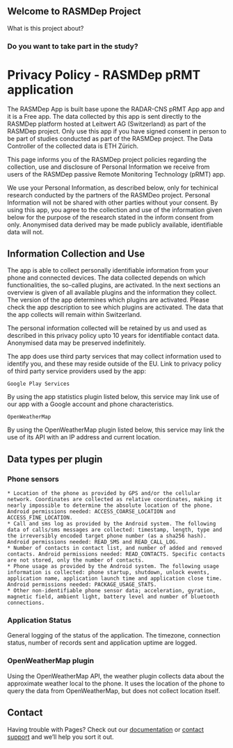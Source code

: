 ## Welcome to RASMDep Project

What is this project about?

### Do you want to take part in the study?



# Privacy Policy - RASMDep pRMT application

The RASMDep App is built base upone the RADAR-CNS pRMT App app and it is a Free app. The data collected by this app is sent directly to the RASMDep platform hosted at Leitwert AG (Switzerland) as part of the RASMDep project. Only use this app if you have signed consent in person to be part of studies conducted as part of the RASMDep project. The Data Controller of the collected data is ETH Zürich.

This page informs you of the RASMDep project policies regarding the collection, use and disclosure of Personal Information we receive from users of the RASMDep passive Remote Monitoring Technology (pRMT) app.

We use your Personal Information, as described below, only for techinical research conducted by the partners of the RASMDeo project. Personal Information will not be shared with other parties without your consent. By using this app, you agree to the collection and use of the information given below for the purpose of the research stated in the inform consent from only. Anonymised data derived may be made publicly available, identifiable data will not.

## Information Collection and Use

The app is able to collect personally identifiable information from your phone and connected devices. The data collected depends on which functionalities, the so-called plugins, are activated. In the next sections an overview is given of all available plugins and the information they collect. The version of the app determines which plugins are activated. Please check the app description to see which plugins are activated. The data that the app collects will remain within Switzerland.

The personal information collected will be retained by us and used as described in this privacy policy upto 10 years for identifiable contact data. Anonymised data may be preserved indefinitely.

The app does use third party services that may collect information used to identify you, and these may reside outside of the EU. Link to privacy policy of third party service providers used by the app:

    Google Play Services

By using the app statistics plugin listed below, this service may link use of our app with a Google account and phone characteristics.

    OpenWeatherMap

By using the OpenWeatherMap plugin listed below, this service may link the use of its API with an IP address and current location.

## Data types per plugin

### Phone sensors

    * Location of the phone as provided by GPS and/or the cellular network. Coordinates are collected as relative coordinates, making it nearly impossible to determine the absolute location of the phone. Android permissions needed: ACCESS_COARSE_LOCATION and ACCESS_FINE_LOCATION.
    * Call and sms log as provided by the Android system. The following data of calls/sms messages are collected: timestamp, length, type and the irreversibly encoded target phone number (as a sha256 hash). Android permissions needed: READ_SMS and READ_CALL_LOG.
    * Number of contacts in contact list, and number of added and removed contacts. Android permissions needed: READ_CONTACTS. Specific contacts are not stored, only the number of contacts.
    * Phone usage as provided by the Android system. The following usage information is collected: phone startup, shutdown, unlock events, application name, application launch time and application close time. Android permissions needed: PACKAGE_USAGE_STATS.
    * Other non-identifiable phone sensor data; acceleration, gyration, magnetic field, ambient light, battery level and number of bluetooth connections.

### Application Status

General logging of the status of the application. The timezone, connection status, number of records sent and application uptime are logged.

### OpenWeatherMap plugin

Using the OpenWeatherMap API, the weather plugin collects data about the approximate weather local to the phone. It uses the location of the phone to query the data from OpenWeatherMap, but does not collect location itself.

## Contact

Having trouble with Pages? Check out our [documentation](https://docs.github.com/categories/github-pages-basics/) or [contact support](https://support.github.com/contact) and we’ll help you sort it out.
